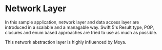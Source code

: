 # Network Layer

In this sample application, network layer and data access layer are introduced in a scalable and a managable way. Swift 5's Result type, POP, closures and enum based approaches are tried to use as much as possible. 

This network abstraction layer is highly influenced by Moya. 
